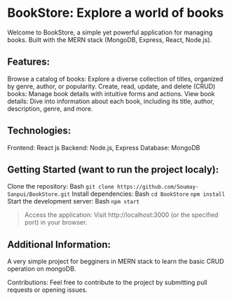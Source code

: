 # BookStore: Explore a world of books

Welcome to BookStore, a simple yet powerful application for managing books. Built with the MERN stack (MongoDB, Express, React, Node.js).

## Features:

Browse a catalog of books: Explore a diverse collection of titles, organized by genre, author, or popularity.
Create, read, update, and delete (CRUD) books: Manage book details with intuitive forms and actions.
View book details: Dive into information about each book, including its title, author, description, genre, and more.

## Technologies:
Frontend: React js
Backend: Node.js, Express
Database: MongoDB
## Getting Started (want to run the project localy):

Clone the repository:
Bash
```git clone https://github.com/Soumay-Sanpui/BookStore.git```
Install dependencies:
Bash
```cd BookStore```
```npm install```
Start the development server:
Bash
```npm start```
> Access the application: Visit http://localhost:3000 (or the specified port) in your browser.
## Additional Information:
A very simple project for begginers in MERN stack to learn the basic CRUD operation on mongoDB.

Contributions: Feel free to contribute to the project by submitting pull requests or opening issues.
